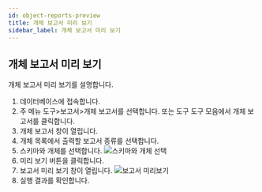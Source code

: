 ```yaml
---
id: object-reports-preview
title: 개체 보고서 미리 보기
sidebar_label: 개체 보고서 미리 보기
---
```


## 개체 보고서 미리 보기

개체 보고서 미리 보기를 설명합니다.

1. 데이터베이스에 접속합니다.
2. 주 메뉴 도구>보고서>개체 보고서를 선택합니다. 또는 도구 도구 모음에서 개체 보고서를 클릭합니다.
3. 개체 보고서 창이 열립니다.
4. 개체 목록에서 출력할 보고서 종류를 선택합니다.
5. 스키마와 개체를 선택합니다.
![스키마와 개체 선택](https://s3.ap-northeast-2.amazonaws.com/sqlgate-manual-content/AAA342E7FDEF271CC30374351570BC90.jpg)
6. 미리 보기 버튼을 클릭합니다.
7. 보고서 미리 보기 창이 열립니다.
![보고서 미리보기](https://s3.ap-northeast-2.amazonaws.com/sqlgate-manual-content/C6C0E51845C88BB3AEFE9E9994138FC5.jpg)
8. 실행 결과를 확인합니다.


